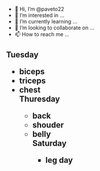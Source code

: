 - 👋 Hi, I’m @paveto22
- 👀 I’m interested in ...
- 🌱 I’m currently learning ...
- 💞️ I’m looking to collaborate on ...
- 📫 How to reach me ...

<!---
paveto22/paveto22 is a ✨ special ✨ repository because its `README.md` (this file) appears on your GitHub profile.
You can click the Preview link to take a look at your changes.
--->
<h2 I go to the gym every Tuesday, Thursday and Saturday</h2>
<p1> Tuesday</p1> 
  <ul>
    <li> biceps</li>
        <li> triceps</li>
    <li> chest</li> 
  <p2> Thuresday</p2>
  <ul>
    <li> back </li>
    <li>  shouder</li>
    <li>   belly</li>
          <p3> Saturday</p3>
    <ul> 
      <li> leg day</li>
    </ul>
    </body>
  </head>
